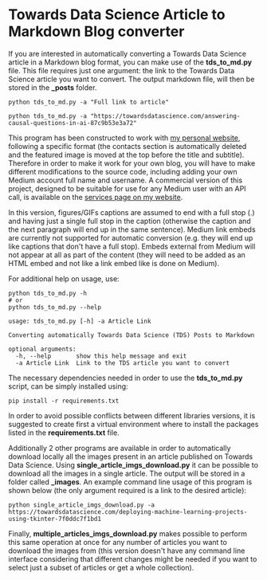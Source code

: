 # Towards Data Science Article to Markdown Blog converter

If you are interested in automatically converting a Towards Data Science article in a Markdown blog format, you can make use of the **tds_to_md.py** file. This file requires just one argument: the link to the Towards Data Science article you want to convert. The output markdown file, will then be stored in the **_posts** folder.

```
python tds_to_md.py -a "Full link to article"

python tds_to_md.py -a "https://towardsdatascience.com/answering-causal-questions-in-ai-87c9b53e3a72"
```

This program has been constructed to work with [my personal website](https://pierpaolo28.github.io/), following a specific format (the contacts section is automatically deleted and the featured image is moved at the top before the title and subtitle). Therefore in order to make it work for your own blog, you will have to make different modifications to the source code, including adding your own Medium account full name and username. A commercial version of this project, designed to be suitable for use for any Medium user with an API call, is available on the [services page on my website](https://pierpaolo28.github.io/services/). 

In this version, figures/GIFs captions are assumed to end with a full stop (.) and having just a single full stop in the caption (otherwise the caption and the next paragraph will end up in the same sentence). Medium link embeds are currently not supported for automatic conversion (e.g. they will end up like captions that don't have a full stop). Embeds external from Medium will not appear at all as part of the content (they will need to be added as an HTML embed and not like a link embed like is done on Medium). 

For additional help on usage, use:

```
python tds_to_md.py -h 
# or 
python tds_to_md.py --help

usage: tds_to_md.py [-h] -a Article Link

Converting automatically Towards Data Science (TDS) Posts to Markdown

optional arguments:
  -h, --help       show this help message and exit
  -a Article Link  Link to the TDS article you want to convert
```

The necessary dependencies needed in order to use the **tds_to_md.py** script, can be simply installed using:

```
pip install -r requirements.txt
```

In order to avoid possible conflicts between different libraries versions, it is suggested to create first a virtual environment where to install the packages listed in the **requirements.txt** file. 

Additionally 2 other programs are available in order to automatically download locally all the images present in an article published on Towards Data Science. Using **single_article_imgs_download.py** it can be possible to download all the images in a single article. The output will be stored in a folder called **_images**. An example command line usage of this program is shown below (the only argument required is a link to the desired article):

```
python single_article_imgs_download.py -a https://towardsdatascience.com/deploying-machine-learning-projects-using-tkinter-7f0ddc7f1bd1
```

Finally, **multiple_articles_imgs_download.py** makes possible to perform this same operation at once for any number of articles you want to download the images from (this version doesn't have any command line interface considering that different changes might be needed if you want to select just a subset of articles or get a whole collection).
